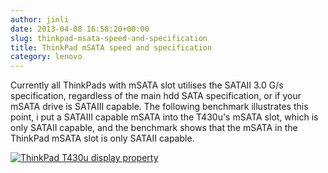 ```yaml
---
author: jinli
date: 2013-04-08 16:58:20+00:00
slug: thinkpad-msata-speed-and-specification
title: ThinkPad mSATA speed and specification
category: lenovo
---
```

Currently all ThinkPads with mSATA slot utilises the SATAII 3.0 G/s specification, regardless of the main hdd SATA specification, or if your mSATA drive is SATAIII capable. The following benchmark illustrates this point, i put a SATAIII capable mSATA into the T430u's mSATA slot, which is only SATAII capable, and the benchmark shows that the mSATA in the ThinkPad mSATA slot is only SATAII capable.



[![ThinkPad T430u display property](http://farm9.staticflickr.com/8201/8181314110_fe8932f58f_z.jpg)](http://www.flickr.com/photos/lead_org/8181314110/)


